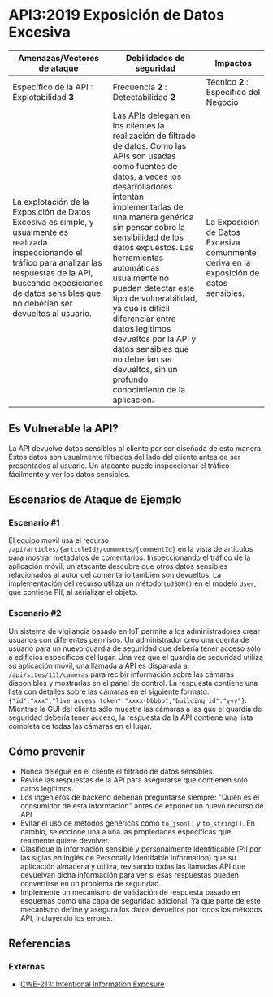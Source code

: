 API3:2019 Exposición de Datos Excesiva
======================================

| Amenazas/Vectores de ataque | Debilidades de seguridad | Impactos |
| - | - | - |
| Específico de la API : Explotabilidad **3** | Frecuencia **2** : Detectabilidad **2** | Técnico **2** : Específico del Negocio |
| La explotación de la Exposición de Datos Excesiva es simple, y usualmente es realizada inspeccionando el tráfico para analizar las respuestas de la API, buscando exposiciones de datos sensibles que no deberían ser devueltos al usuario. | Las APIs delegan en los clientes la realización de filtrado de datos. Como las APIs son usadas como fuentes de datos, a veces los desarrolladores intentan implementarlas de una manera genérica sin pensar sobre la sensibilidad de los datos expuestos. Las herramientas automáticas usualmente no pueden detectar este tipo de vulnerabilidad, ya que is difícil diferenciar entre datos legítimos devueltos por la API y datos sensibles que no deberían ser devueltos, sin un profundo conocimiento de la aplicación. | La Exposición de Datos Excesiva comunmente deriva en la exposición de datos sensibles. |

## Es Vulnerable la API?

La API devuelve datos sensibles al cliente por ser diseñada de esta manera. 
Estos datos son usualmente filtrados del lado del cliente antes de ser presentados al usuario.
Un atacante puede inspeccionar el tráfico fácilmente y ver los datos sensibles.

## Escenarios de Ataque de Ejemplo

### Escenario #1

El equipo móvil usa el recurso `/api/articles/{articleId}/comments/{commentId}`
en la vista de artículos para mostrar metadatos de comentarios.
Inspeccionando el tráfico de la aplicación móvil, un atacante descubre que otros datos sensibles 
relacionados al autor del comentario también son devueltos. La implementación del recurso utiliza un método
`toJSON()` en el modelo `User`, que contiene PII, al serializar el objeto.

### Escenario #2

Un sistema de vigilancia basado en IoT permite a los administradores crear usuarios con diferentes permisos. 
Un administrador creó una cuenta de usuario para un nuevo guardia de seguridad que debería tener acceso
sólo a edificios específicos del lugar. Una vez que el guardia de seguridad utiliza su aplicación móvil,
una llamada a API es disparada a: `/api/sites/111/cameras` para recibir información sobre las cámaras disponibles 
y mostrarlas en el panel de control. La respuesta contiene una lista con detalles sobre las cámaras en el 
siguiente formato: `{"id":"xxx","live_access_token":"xxxx-bbbbb","building_id":"yyy"}`.
Mientras la GUI del cliente sólo muestra las cámaras a las que el guardia de seguridad debería tener acceso,
la respuesta de la API contiene una lista completa de todas las cámaras en el lugar.

## Cómo prevenir

* Nunca delegue en el cliente el filtrado de datos sensibles.
* Revise las respuestas de la API para asegurarse que contienen sólo datos legítimos.
* Los ingenieros de backend deberían preguntarse siempre: "Quién es el consumidor de esta información" antes de exponer un nuevo recurso de API
* Evitar el uso de métodos genéricos como `to_json()` y `to_string()`.
  En cambio, seleccione una a una las propiedades específicas que realmente quiere devolver.
* Clasifique la información sensible y personalmente identificable 
  (PII por las siglas en inglés de Personally Identifable Information)
  que su aplicación almacena y utiliza, revisando todas las llamadas API que devuelvan dicha información 
  para ver si esas respuestas pueden convertirse en un problema de seguridad.
* Implemente un mecanismo de validación de respuesta basado en esquemas como una capa de seguridad adicional. Ya que parte de este mecanismo define y asegura los datos devueltos por todos los métodos API, incluyendo los errores.


## Referencias

### Externas

* [CWE-213: Intentional Information Exposure][1]

[1]: https://cwe.mitre.org/data/definitions/213.html
